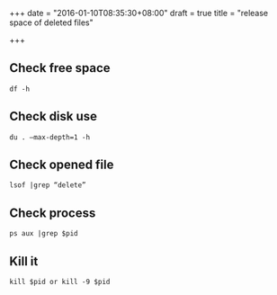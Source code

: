 +++
date = "2016-01-10T08:35:30+08:00"
draft = true
title = "release space of deleted files"

+++



## Check free space

`df -h`

## Check disk use

`du . –max-depth=1 -h`

## Check opened file

`lsof |grep “delete”`

## Check process

`ps aux |grep $pid`

## Kill it

`kill $pid or kill -9 $pid`